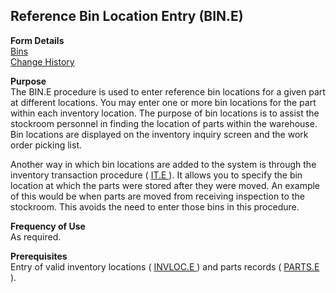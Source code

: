 ##  Reference Bin Location Entry (BIN.E)

<PageHeader />

**Form Details**  
[ Bins ](BIN-E-1/README.md)   
[ Change History ](BIN-E-2/README.md)   

**Purpose**  
The BIN.E procedure is used to enter reference bin locations for a given part
at different locations. You may enter one or more bin locations for the part
within each inventory location. The purpose of bin locations is to assist the
stockroom personnel in finding the location of parts within the warehouse. Bin
locations are displayed on the inventory inquiry screen and the work order
picking list.  
  
Another way in which bin locations are added to the system is through the inventory transaction procedure ( [ IT.E ](../../../../rover/AP-OVERVIEW/AP-ENTRY/AP-E/CHECKS-E/AP-CONTROL/GLCHART-E/GLCHART-E-1/GLCHART-R2/WO-CONTROL/WO-E/IT-E) ). It allows you to specify the bin location at which the parts were stored after they were moved. An example of this would be when parts are moved from receiving inspection to the stockroom. This avoids the need to enter those bins in this procedure. 

**Frequency of Use**  
As required.

**Prerequisites**  
Entry of valid inventory locations ( [ INVLOC.E ](../../../../rover/AP-OVERVIEW/AP-ENTRY/AP-E/CHECKS-E/AP-CONTROL/INVLOC-E) ) and parts records ( [ PARTS.E ](../../../../rover/AP-OVERVIEW/AP-ENTRY/ACCT-CONTROL/ACCT-CONTROL-1/ar-e/PARTS-E) ). 

<badge text= "Version 8.10.57" vertical="middle" />

<PageFooter />
